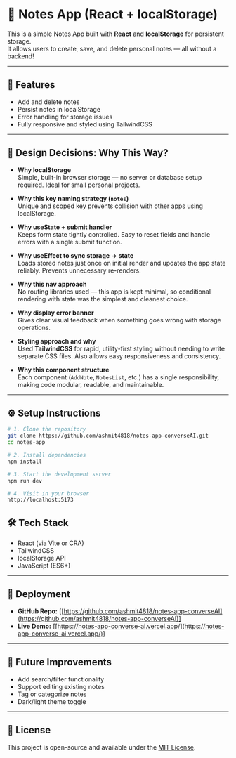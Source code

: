 # 📝 Notes App (React + localStorage)

This is a simple Notes App built with **React** and **localStorage** for persistent storage.  
It allows users to create, save, and delete personal notes — all without a backend!

---

## 🚀 Features

- Add and delete notes
- Persist notes in localStorage
- Error handling for storage issues
- Fully responsive and styled using TailwindCSS

---

## 🧠 Design Decisions: Why This Way?

- **Why localStorage**  
  Simple, built-in browser storage — no server or database setup required. Ideal for small personal projects.

- **Why this key naming strategy (`notes`)**  
  Unique and scoped key prevents collision with other apps using localStorage.

- **Why useState + submit handler**  
  Keeps form state tightly controlled. Easy to reset fields and handle errors with a single submit function.

- **Why useEffect to sync storage → state**  
  Loads stored notes just once on initial render and updates the app state reliably. Prevents unnecessary re-renders.

- **Why this nav approach**  
  No routing libraries used — this app is kept minimal, so conditional rendering with state was the simplest and cleanest choice.

- **Why display error banner**  
  Gives clear visual feedback when something goes wrong with storage operations.

- **Styling approach and why**  
  Used **TailwindCSS** for rapid, utility-first styling without needing to write separate CSS files. Also allows easy responsiveness and consistency.

- **Why this component structure**  
  Each component (`AddNote`, `NotesList`, etc.) has a single responsibility, making code modular, readable, and maintainable.

---

## ⚙️ Setup Instructions

```bash
# 1. Clone the repository
git clone https://github.com/ashmit4818/notes-app-converseAI.git
cd notes-app

# 2. Install dependencies
npm install

# 3. Start the development server
npm run dev

# 4. Visit in your browser
http://localhost:5173
```

## 🛠 Tech Stack

- React (via Vite or CRA)
- TailwindCSS
- localStorage API
- JavaScript (ES6+)

---

## 🔗 Deployment

- **GitHub Repo:** [[https://github.com/ashmit4818/notes-app-converseAI](https://github.com/ashmit4818/notes-app-converseAI)]
- **Live Demo:** [[https://notes-app-converse-ai.vercel.app/](https://notes-app-converse-ai.vercel.app/)]


---

## 🧪 Future Improvements

- Add search/filter functionality
- Support editing existing notes
- Tag or categorize notes
- Dark/light theme toggle

---

## 📄 License

This project is open-source and available under the [MIT License](LICENSE).

